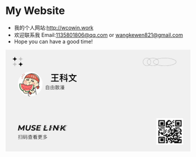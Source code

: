 # My Website

- 我的个人网站:http://wcowin.work
- 欢迎联系我 Email:1135801806@qq.com or wangkewen821@gmail.com
- Hope you can have a good time!

![](docs/about/media/名片.jpeg)